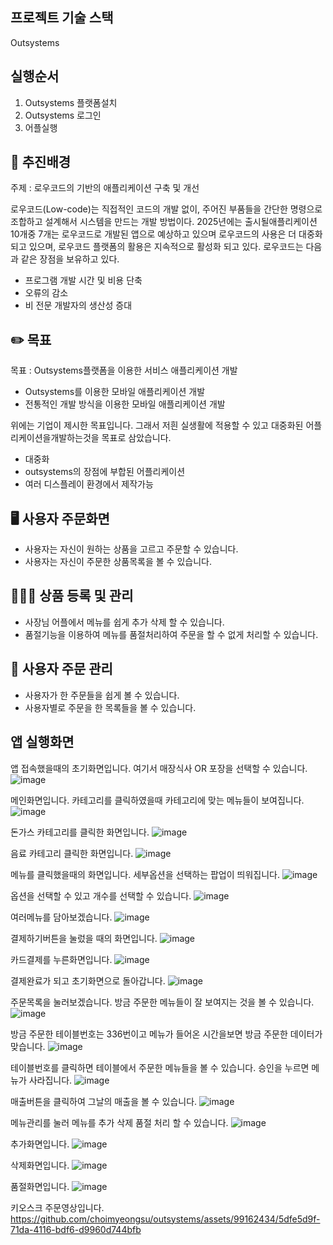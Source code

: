 프로젝트 기술 스택
----- 
Outsystems

실행순서
-----
1. Outsystems 플랫폼설치
2. Outsystems 로그인
3. 어플실행 


🥦 추진배경
----
주제 : 로우코드의 기반의 애플리케이션 구축 및 개선


로우코드(Low-code)는 직접적인 코드의 개발 없이, 주어진 부품들을 간단한 명령으로 조합하고 설계해서 시스템을 만드는 개발 방법이다. 2025년에는 출시될애플리케이션 10개중 7개는 로우코드로 개발된 앱으로 예상하고 있으며 로우코드의 사용은 더 대중화 되고 있으며, 로우코드 플랫폼의 활용은 지속적으로 활성화 되고 있다. 로우코드는 다음과 같은 장점을 보유하고 있다.

* 프로그램 개발 시간 및 비용 단축
* 오류의 감소
* 비 전문 개발자의 생산성 증대


✏️ 목표
----
목표 : Outsystems플랫폼을 이용한 서비스 애플리케이션 개발 
* Outsystems를 이용한 모바일 애플리케이션 개발
* 전통적인 개발 방식을 이용한 모바일 애플리케이션 개발

위에는 기업이 제시한 목표입니다. 
그래서 저흰 실생활에 적용할 수 있고 대중화된 어플리케이션을개발하는것을 목표로 삼았습니다. 
* 대중화
* outsystems의 장점에 부합된 어플리케이션
* 여러 디스플레이 환경에서 제작가능 


🖥 사용자 주문화면
----
* 사용자는 자신이 원하는 상품을 고르고 주문할 수 있습니다.
* 사용자는 자신이 주문한 상품목록을 볼 수 있습니다.


👨🏻‍🌾 상품 등록 및 관리
----
* 사장님 어플에서 메뉴를 쉽게 추가 삭제 할 수 있습니다.
* 품절기능을 이용하여 메뉴를 품절처리하여 주문을 할 수 없게 처리할 수 있습니다.


📇 사용자 주문 관리
---- 
* 사용자가 한 주문들을 쉽게 볼 수 있습니다.
* 사용자별로 주문을 한 목록들을 볼 수 있습니다.



앱 실행화면
----
앱 접속했을때의 초기화면입니다. 
여기서 매장식사 OR 포장을 선택할 수 있습니다. 
![image](https://github.com/choimyeongsu/outsystems/assets/99162434/336412e3-8b9f-4f08-98e9-f0c77c4440c7)

메인화면입니다.
카테고리를 클릭하였을때 카테고리에 맞는 메뉴들이 보여집니다.
![image](https://github.com/choimyeongsu/outsystems/assets/99162434/65016253-dd1d-4183-b359-e077b2039e3c)

돈가스 카테고리를 클릭한 화면입니다. 
![image](https://github.com/choimyeongsu/outsystems/assets/99162434/e2fbf804-24bc-4bac-9be3-b00d6e795218)

음료 카테고리 클릭한 화면입니다. 
![image](https://github.com/choimyeongsu/outsystems/assets/99162434/cd32286f-ea6f-431a-9fc9-1d27c9a897fc)

메뉴를 클릭했을때의 화면입니다.
세부옵션을 선택하는 팝업이 띄워집니다. 
![image](https://github.com/choimyeongsu/outsystems/assets/99162434/b421ce35-f679-4d9e-850b-e38ec8134434)

옵션을 선택할 수 있고 개수를 선택할 수 있습니다.
![image](https://github.com/choimyeongsu/outsystems/assets/99162434/7e42f3ea-8057-406f-8ce2-479e3b01b56a)

여러메뉴를 담아보겠습니다.
![image](https://github.com/choimyeongsu/outsystems/assets/99162434/68fcf4da-5cd8-4ced-8add-5efde62f337c)

결제하기버튼을 눌렀을 때의 화면입니다.
![image](https://github.com/choimyeongsu/outsystems/assets/99162434/dddfd150-1aef-4a84-9d81-312907ca3164)

카드결제를 누른화면입니다.
![image](https://github.com/choimyeongsu/outsystems/assets/99162434/4dea1330-e1a8-4bf3-8976-d5c592a0bb98)

결제완료가 되고 초기화면으로 돌아갑니다. 
![image](https://github.com/choimyeongsu/outsystems/assets/99162434/e5bb4183-5809-42e0-b358-455e16c6cff1)

주문목록을 눌러보겠습니다.
방금 주문한 메뉴들이 잘 보여지는 것을 볼 수 있습니다. 
![image](https://github.com/choimyeongsu/outsystems/assets/99162434/c7ba99ce-62e7-405e-ab55-60a85f6b1975)

방금 주문한 테이블번호는 336번이고
메뉴가 들어온 시간을보면 방금 주문한 데이터가 맞습니다. 
![image](https://github.com/choimyeongsu/outsystems/assets/99162434/42e72ef0-067c-4129-a029-acaf6b392422)

테이블번호를 클릭하면 테이블에서 주문한
메뉴들을 볼 수 있습니다. 승인을 누르면 메뉴가 사라집니다.
![image](https://github.com/choimyeongsu/outsystems/assets/99162434/5034dee7-ad72-4fbf-aa6f-d8aae829c05c)

매출버튼을 클릭하여 그날의 매출을 볼 수 있습니다.
![image](https://github.com/choimyeongsu/outsystems/assets/99162434/ed0c8ab1-685b-4983-a79d-fbeea78dabb7)


메뉴관리를 눌러 메뉴를 추가 삭제 품절 처리 할 수 있습니다.
![image](https://github.com/choimyeongsu/outsystems/assets/99162434/06ea549d-0d8c-4ac1-82bc-8ea56ea8379a)

추가화면입니다.
![image](https://github.com/choimyeongsu/outsystems/assets/99162434/ce670497-647f-4088-99a7-90b3a46c00bb)

삭제화면입니다.
![image](https://github.com/choimyeongsu/outsystems/assets/99162434/53ac2803-59ee-4d7c-93c3-9c8af9aedb5d)

품절화면입니다.
![image](https://github.com/choimyeongsu/outsystems/assets/99162434/6a0f53a8-7730-4f0e-ad06-57a8d0811361)

키오스크 주문영상입니다.
https://github.com/choimyeongsu/outsystems/assets/99162434/5dfe5d9f-71da-4116-bdf6-d9960d744bfb





